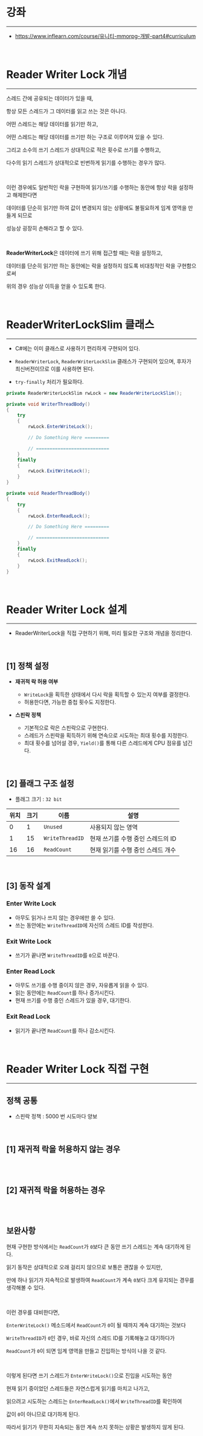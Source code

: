 # 강좌
---
 - <https://www.inflearn.com/course/유니티-mmorpg-개발-part4#curriculum>

<br>

# Reader Writer Lock 개념
---

스레드 간에 공유되는 데이터가 있을 때,

항상 모든 스레드가 그 데이터를 읽고 쓰는 것은 아니다.

어떤 스레드는 해당 데이터를 읽기만 하고,

어떤 스레드는 해당 데이터를 쓰기만 하는 구조로 이루어져 있을 수 있다.

그리고 소수의 쓰기 스레드가 상대적으로 적은 횟수로 쓰기를 수행하고,

다수의 읽기 스레드가 상대적으로 빈번하게 읽기를 수행하는 경우가 많다.

<br>

이런 경우에도 일반적인 락을 구현하여 읽기/쓰기를 수행하는 동안에 항상 락을 설정하고 해제한다면

데이터를 단순히 읽기만 하여 값이 변경되지 않는 상황에도 불필요하게 임계 영역을 만들게 되므로

성능상 굉장히 손해라고 할 수 있다.

<br>

**ReaderWriterLock**은 데이터에 쓰기 위해 접근할 때는 락을 설정하고,

데이터를 단순히 읽기만 하는 동안에는 락을 설정하지 않도록 비대칭적인 락을 구현함으로써

위의 경우 성능상 이득을 얻을 수 있도록 한다.

<br>

# ReaderWriterLockSlim 클래스
---

- C#에는 이미 클래스로 사용하기 편리하게 구현되어 있다.

- `ReaderWriterLock`, `ReaderWriterLockSlim` 클래스가 구현되어 있으며, 후자가 최신버전이므로 이를 사용하면 된다.

- `try-finally` 처리가 필요하다.

```cs
private ReaderWriterLockSlim rwLock = new ReaderWriterLockSlim();

private void WriterThreadBody()
{
    try
    {
        rwLock.EnterWriteLock();

        // Do Something Here =========

        // ===========================
    }
    finally
    {
        rwLock.ExitWriteLock();
    }
}

private void ReaderThreadBody()
{
    try
    {
        rwLock.EnterReadLock();

        // Do Something Here =========

        // ===========================
    }
    finally
    {
        rwLock.ExitReadLock();
    }
}
```


<br>

# Reader Writer Lock 설계
---

- ReaderWriterLock을 직접 구현하기 위해, 미리 필요한 구조와 개념을 정리한다.

<br>

## **[1] 정책 설정**

- **재귀적 락 허용 여부**
  - `WriteLock`을 획득한 상태에서 다시 락을 획득할 수 있는지 여부를 결정한다.
  - 허용한다면, 가능한 중첩 횟수도 지정한다.
  
- **스핀락 정책**
  - 기본적으로 락은 스핀락으로 구현한다.
  - 스레드가 스핀락을 획득하기 위해 연속으로 시도하는 최대 횟수를 지정한다.
  - 최대 횟수를 넘어설 경우, `Yield()`를 통해 다른 스레드에게 CPU 점유를 넘긴다.

<br>

## **[2] 플래그 구조 설정**

- 플래그 크기 : `32 bit`

|위치|크기|이름|설명
|---|---|---|---|
|0  |1  |`Unused`       |사용되지 않는 영역|
|1  |15 |`WriteThreadID`|현재 쓰기를 수행 중인 스레드의 ID|
|16 |16 |`ReadCount`    |현재 읽기를 수행 중인 스레드 개수|

<br>

## **[3] 동작 설계**

### **Enter Write Lock**
- 아무도 읽거나 쓰지 않는 경우에만 쓸 수 있다.
- 쓰는 동안에는 `WriteThreadID`에 자신의 스레드 ID를 작성한다.

### **Exit Write Lock**
- 쓰기가 끝나면 `WriteThreadID`를 `0`으로 바꾼다.

### **Enter Read Lock**
- 아무도 쓰기를 수행 중이지 않은 경우, 자유롭게 읽을 수 있다.
- 읽는 동안에는 `ReadCount`를 하나 증가시킨다.
- 현재 쓰기를 수행 중인 스레드가 있을 경우, 대기한다.

### **Exit Read Lock**
- 읽기가 끝나면 `ReadCount`를 하나 감소시킨다.

<br>

# Reader Writer Lock 직접 구현
---

## 정책 공통
- 스핀락 정책 : 5000 번 시도마다 양보

<br>

## [1] 재귀적 락을 허용하지 않는 경우

```cs

```

<br>

## [2] 재귀적 락을 허용하는 경우

```cs

```

<br>

## 보완사항

현재 구현한 방식에서는 `ReadCount`가 `0`보다 큰 동안 쓰기 스레드는 계속 대기하게 된다.

읽기 동작은 상대적으로 오래 걸리지 않으므로 보통은 괜찮을 수 있지만,

만에 하나 읽기가 지속적으로 발생하여 `ReadCount`가 계속 `0`보다 크게 유지되는 경우를 생각해볼 수 있다.

<br>

이런 경우를 대비한다면,

`EnterWriteLock()` 메소드에서 `ReadCount`가 `0`이 될 때까지 계속 대기하는 것보다

`WriteThreadID`가 `0`인 경우, 바로 자신의 스레드 ID를 기록해놓고 대기하다가

`ReadCount`가 `0`이 되면 임계 영역을 만들고 진입하는 방식이 나을 것 같다.

<br>

이렇게 된다면 쓰기 스레드가 `EnterWriteLock()`으로 진입을 시도하는 동안

현재 읽기 중이었던 스레드들은 자연스럽게 읽기를 마치고 나가고,

읽으려고 시도하는 스레드는 `EnterReadLock()`에서 `WriteThreadID`를 확인하여

값이 `0`이 아니므로 대기하게 된다.

따라서 읽기가 무한히 지속되는 동안 계속 쓰지 못하는 상황은 발생하지 않게 된다.